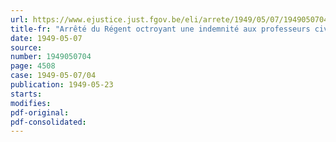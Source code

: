 ```yaml
---
url: https://www.ejustice.just.fgov.be/eli/arrete/1949/05/07/1949050704/justel
title-fr: "Arrêté du Régent octroyant une indemnité aux professeurs civils chargés de donner des cours à l'Ecole d'aumônerie"
date: 1949-05-07
source:
number: 1949050704
page: 4508
case: 1949-05-07/04
publication: 1949-05-23
starts:
modifies:
pdf-original:
pdf-consolidated:
---
```


